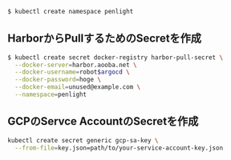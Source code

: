 ```sh
$ kubectl create namespace penlight
```

## HarborからPullするためのSecretを作成

```sh
$ kubectl create secret docker-registry harbor-pull-secret \
  --docker-server=harbor.aooba.net \
  --docker-username=robot$argocd \
  --docker-password=hoge \
  --docker-email=unused@example.com \
  --namespace=penlight
```

## GCPのServce AccountのSecretを作成

```sh
kubectl create secret generic gcp-sa-key \
  --from-file=key.json=path/to/your-service-account-key.json
```

